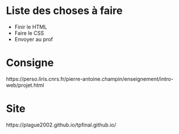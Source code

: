 <h1>Liste des choses à faire</h1>
<ul>
  <li>Finir le HTML</li>
  <li>Faire le CSS</li>
  <li>Envoyer au prof</li>
</ul>
<h1>Consigne</h1>
https://perso.liris.cnrs.fr/pierre-antoine.champin/enseignement/intro-web/projet.html
<h1>Site</h1>
https://plague2002.github.io/tpfinal.github.io/
